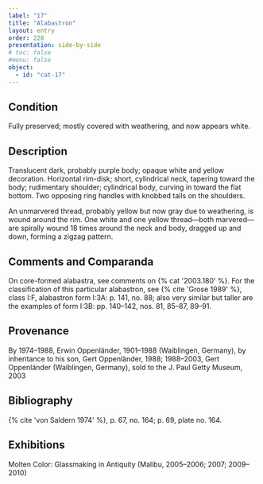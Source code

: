 ```yaml
---
label: "17"
title: "Alabastron"
layout: entry
order: 228
presentation: side-by-side
# toc: false
#menu: false 
object:
  - id: "cat-17"
---
```


## Condition

Fully preserved; mostly covered with weathering, and now appears white.

## Description

Translucent dark, probably purple body; opaque white and yellow decoration. Horizontal rim-disk; short, cylindrical neck, tapering toward the body; rudimentary shoulder; cylindrical body, curving in toward the flat bottom. Two opposing ring handles with knobbed tails on the shoulders.

An unmarvered thread, probably yellow but now gray due to weathering, is wound around the rim. One white and one yellow thread—both marvered—are spirally wound 18 times around the neck and body, dragged up and down, forming a zigzag pattern.

## Comments and Comparanda

On core-formed alabastra, see comments on {% cat '2003.180' %}. For the classification of this particular alabastron, see {% cite 'Grose 1989' %}, class I:F, alabastron form I:3A: p. 141, no. 88; also very similar but taller are the examples of form I:3B: pp. 140–142, nos. 81, 85–87, 89–91.

## Provenance

By 1974–1988, Erwin Oppenländer, 1901–1988 (Waiblingen, Germany), by inheritance to his son, Gert Oppenländer, 1988; 1988–2003, Gert Oppenländer (Waiblingen, Germany), sold to the J. Paul Getty Museum, 2003

## Bibliography

{% cite 'von Saldern 1974' %}, p. 67, no. 164; p. 69, plate no. 164.

## Exhibitions

Molten Color: Glassmaking in Antiquity (Malibu, 2005–2006; 2007; 2009–2010)